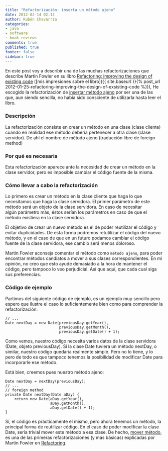 ```yaml
---
title: "Refactorización: inserta un método ajeno"
date: 2012-02-14 02:14
author: Rubén Chavarría
categories: 
- java
- software
- book reviews
comments: true
published: true
footer: false
sidebar: true
---
```


En este post voy a describir una de las muchas refactorizaciones que describe 
Martin Fowler en su libro 
[Refactoring: improving the design of existing code](http://martinfowler.com/refactoring/)
([mis impresiones sobre el libro]({{ site.baseurl }}{% post_url 2012-01-25-refactoring-improving-the-design-of-exsisting-code %})),
He escogido la refactorización de 
[insertar método ajeno](http://martinfowler.com/refactoring/catalog/introduceForeignMethod.html)
por ser una de las que, aun siendo sencilla, no había sido consciente de 
utilizarla hasta leer el libro.

<!-- more -->

<h3>Descripción</h3>

La refactorización consiste en crear un método en una clase (clase cliente) cuando en realidad ese método debería pertenecer a otra clase (clase servidor). De ahí el nombre de método ajeno (traducción libre de foreign method)

<h3>Por qué es necesaria</h3>

Esta refactorización aparece ante la necesidad de crear un método en la clase servidor, pero es imposible cambiar el código fuente de la misma.

<h3>Cómo llevar a cabo la refactorización</h3>

Lo primero es crear un método en la clase cliente que haga lo que necesitamos que haga la clase servidora. El primer parámetro de este método será un objeto de la clase servidora. En caso de necesitar algún parámetro más, éstos serían los parámetros en caso de que el método existiera en la clase servidora.

El objetivo de crear un nuevo método es el de poder reutilizar el código y evitar duplicidades. De esta forma podremos retutilizar el código del nuevo método, y en el caso de que en un futuro podamos cambiar el código fuente de la clase servidora, ese cambio será menos doloroso.

Martin Fowler aconseja comentar el método como `método ajeno`, para poder encontrar métodos candiatos a mover a sus clases correspondientes. En mi opinión, no creo que esto ayude demasiado a la hora de mantener el código, pero tampoco lo veo perjudicial. Así que aquí, que cada cual siga sus preferencias.

<h3>Código de ejemplo</h3>

Partimos del siguiente código de ejemplo, es un ejemplo muy sencillo pero espero que ilustre el caso lo suficientemente bien como para comprender la refactorización:

```
// ...
Date nextDay = new Date(previousDay.getYear(), 
                        previousDay.getMonth(), 
                        previousDay.getDate() + 1);
```

Como vemos, nuestro código necesita varios datos de la clase servidora (Date, objeto previousDay). Si la clase Date tuviera un método nextDay, o similar, nuestro código quedaría realmente simple. Pero no lo tiene, y lo pero de todo es que tampoco tenemos la posibilidad de modificar Date para incorporarle ese método.

Está bien, creemos pues nuestro método ajeno:

```
Date nextDay = nextDay(previousDay);
// ...
// foreign method
private Date nextDay(Date aDay) {
    return new Date(aDay.getYear(), 
                    aDay.getMonth(), 
                    aDay.getDate() + 1);
}
```

Sí, el código es prácticamente el mismo, pero ahora tenemos un método, la principal forma de reutilizar código. En el caso de poder modificar la clase Date, sería trivial mover este método a esa clase. De hecho, <a href="http://martinfowler.com/refactoring/catalog/moveMethod.html">mover método</a>, es una de las primeras refactorizaciones (y más básicas) explicadas por Martin Fowler en <a href="http://martinfowler.com/refactoring/">Refactoring</a>.